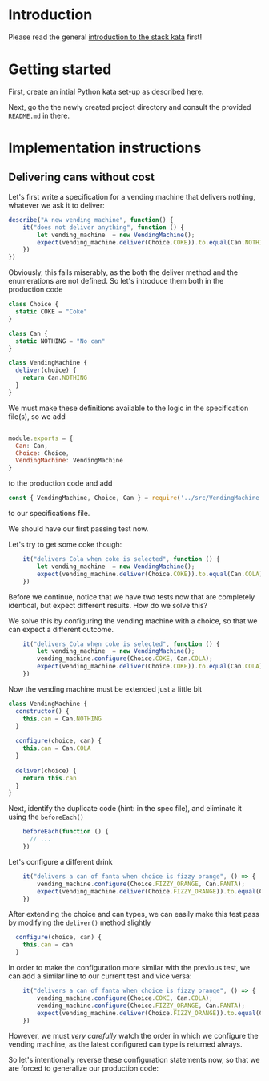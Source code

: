 # Introduction

Please read the general [introduction to the stack kata](../README.md) first!

# Getting started

First, create an intial Python kata set-up as described [here](https://github.com/zhendrikse/tdd/tree/master/cookiecutter).

Next, go the the newly created project directory and consult
the provided ``README.md`` in there.

# Implementation instructions

## Delivering cans without cost

Let's first write a specification for a vending machine that delivers
nothing, whatever we ask it to deliver:

```javascript
describe("A new vending machine", function() {
    it("does not deliver anything", function () {
        let vending_machine  = new VendingMachine();
        expect(vending_machine.deliver(Choice.COKE)).to.equal(Can.NOTHING);
    })
})
```

Obviously, this fails miserably, as the both the deliver method and the
enumerations are not defined. So let's introduce them both in the 
production code

```javascript
class Choice {
  static COKE = "Coke"
}

class Can {
  static NOTHING = "No can"
}

class VendingMachine {  
  deliver(choice) {
    return Can.NOTHING
  }
}
```

We must make these definitions available to the logic in the specification
file(s), so we add 

```javascript

module.exports = {
  Can: Can,
  Choice: Choice,
  VendingMachine: VendingMachine
}
```

to the production code and add

```javascript
const { VendingMachine, Choice, Can } = require('../src/VendingMachine.js')
```

to our specifications file. 

We should have our first passing test now.

Let's try to get some coke though:

```javascript
    it("delivers Cola when coke is selected", function () {
        let vending_machine  = new VendingMachine();
        expect(vending_machine.deliver(Choice.COKE)).to.equal(Can.COLA);
    })
```

Before we continue, notice that we have two tests now that are 
completely identical, but expect different results. How do we solve this?

We solve this by configuring the vending machine with a choice, so
that we can expect a different outcome.

```javascript
    it("delivers Cola when coke is selected", function () {
        let vending_machine  = new VendingMachine();
        vending_machine.configure(Choice.COKE, Can.COLA);
        expect(vending_machine.deliver(Choice.COKE)).to.equal(Can.COLA);
    })
```

Now the vending machine must be extended just a little bit

```javascript
class VendingMachine {
  constructor() {
    this.can = Can.NOTHING
  }
  
  configure(choice, can) {
    this.can = Can.COLA
  }
  
  deliver(choice) {
    return this.can
  }
}
```

Next, identify the duplicate code (hint: in the spec file), and
eliminate it using the ``beforeEach()``

```javascript
    beforeEach(function () {
      // ...
    })
```

Let's configure a different drink

```javascript
    it("delivers a can of fanta when choice is fizzy orange", () => {
        vending_machine.configure(Choice.FIZZY_ORANGE, Can.FANTA);
        expect(vending_machine.deliver(Choice.FIZZY_ORANGE)).to.equal(Can.FANTA);
    })
```

After extending the choice and can types, we can easily make this test
pass by modifying the ``deliver()`` method slightly

```javascript
  configure(choice, can) {
    this.can = can
  }
```

In order to make the configuration more similar with the previous test,
we can add a similar line to our current test and vice versa:

```javascript
    it("delivers a can of fanta when choice is fizzy orange", () => {
        vending_machine.configure(Choice.COKE, Can.COLA);
        vending_machine.configure(Choice.FIZZY_ORANGE, Can.FANTA);
        expect(vending_machine.deliver(Choice.FIZZY_ORANGE)).to.equal(Can.FANTA);
    })
```

However, we must _very carefully_ watch the order in which we configure
the vending machine, as the latest configured can type is returned always.

So let's intentionally reverse these configuration statements now, so that
we are forced to generalize our production code:

```javascript
```